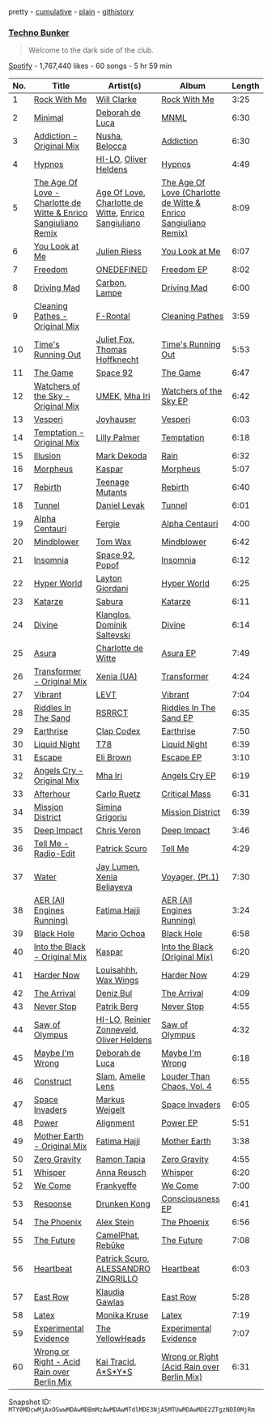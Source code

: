 pretty - [cumulative](/playlists/cumulative/37i9dQZF1DX6J5NfMJS675.md) - [plain](/playlists/plain/37i9dQZF1DX6J5NfMJS675) - [githistory](https://github.githistory.xyz/mackorone/spotify-playlist-archive/blob/main/playlists/plain/37i9dQZF1DX6J5NfMJS675)

### [Techno Bunker](https://open.spotify.com/playlist/37i9dQZF1DX6J5NfMJS675)

> Welcome to the dark side of the club.

[Spotify](https://open.spotify.com/user/spotify) - 1,767,440 likes - 60 songs - 5 hr 59 min

| No. | Title | Artist(s) | Album | Length |
|---|---|---|---|---|
| 1 | [Rock With Me](https://open.spotify.com/track/2BfFW4C5SIgbp33539WAah) | [Will Clarke](https://open.spotify.com/artist/1OmOdgwIzub8DYPxQYbbbi) | [Rock With Me](https://open.spotify.com/album/7g7DbWfA0XSpsnFsyrvRlP) | 3:25 |
| 2 | [Minimal](https://open.spotify.com/track/333mKnEIccxUgOwQCCTPD8) | [Deborah de Luca](https://open.spotify.com/artist/144HzhpLjcR9k37w5Ico9B) | [MNML](https://open.spotify.com/album/6p6LLo0tfRX8DqozS9n6E8) | 6:30 |
| 3 | [Addiction \- Original Mix](https://open.spotify.com/track/5WVYs7RVxu9RyFfOMBFsxI) | [Nusha](https://open.spotify.com/artist/5jsGnMw1mnU4FfhhcXUR6Q), [Belocca](https://open.spotify.com/artist/3jcvzSheHd14vjraXHLGPN) | [Addiction](https://open.spotify.com/album/3eVU8slwm0M3yv43Xvjk4F) | 6:30 |
| 4 | [Hypnos](https://open.spotify.com/track/347YMNFo0pJ43u0joTb8ww) | [HI\-LO](https://open.spotify.com/artist/0ETJQforv5OXgDgidQv9qd), [Oliver Heldens](https://open.spotify.com/artist/5nki7yRhxgM509M5ADlN1p) | [Hypnos](https://open.spotify.com/album/2cMqYqiJeFv7YfWwc1GF1P) | 4:49 |
| 5 | [The Age Of Love \- Charlotte de Witte & Enrico Sangiuliano Remix](https://open.spotify.com/track/6X6Ow0iioCrYQSK1QDHQbC) | [Age Of Love](https://open.spotify.com/artist/03tes5RhEvH2dX2eDeGnRn), [Charlotte de Witte](https://open.spotify.com/artist/1lJhME1ZpzsEa5M0wW6Mso), [Enrico Sangiuliano](https://open.spotify.com/artist/1u7DsNFbakULvxnDGtMm90) | [The Age Of Love \(Charlotte de Witte & Enrico Sangiuliano Remix\)](https://open.spotify.com/album/6Ozmnoay8pclUfUO8CWKLU) | 8:09 |
| 6 | [You Look at Me](https://open.spotify.com/track/05L5ExA33eJEEiuTwXB1up) | [Julien Riess](https://open.spotify.com/artist/2qmoexIy9YzYFb0xmjzh4N) | [You Look at Me](https://open.spotify.com/album/5o5sPwEAVLG92IQVlTRTr0) | 6:07 |
| 7 | [Freedom](https://open.spotify.com/track/3Hmg1WPr7lkT3LAhcnOCHz) | [ONEDEFINED](https://open.spotify.com/artist/4SUQ1GFY0jmck4xkXmMKlk) | [Freedom EP](https://open.spotify.com/album/7meoHVlBOdeYuP3hFU4I89) | 8:02 |
| 8 | [Driving Mad](https://open.spotify.com/track/6MZ7wWLT1jd2oF21p3TPKl) | [Carbon](https://open.spotify.com/artist/5BSvQ8klrDFPpCJ3TujFoK), [Lampe](https://open.spotify.com/artist/7hvD2Cs8fbF3HvhQCmV3xq) | [Driving Mad](https://open.spotify.com/album/1yZvuAfsG01K9gad20PbqF) | 6:00 |
| 9 | [Cleaning Pathes \- Original Mix](https://open.spotify.com/track/4D1IE24PxQ5QAzeqCjg3hg) | [F\-Rontal](https://open.spotify.com/artist/7xcEuNcEPzlYUuAKyqfJMS) | [Cleaning Pathes](https://open.spotify.com/album/36I7OXm7hoOD2ovRst0GBk) | 3:59 |
| 10 | [Time's Running Out](https://open.spotify.com/track/2oEmCUB7oJk18BIXphcK7J) | [Juliet Fox](https://open.spotify.com/artist/7zH0EpzFgwmwpnEprtvDig), [Thomas Hoffknecht](https://open.spotify.com/artist/5NZNUuAd9Z92Q4wAVRq3Cf) | [Time's Running Out](https://open.spotify.com/album/09MjP8SWdgVxYnY6kuxI2A) | 5:53 |
| 11 | [The Game](https://open.spotify.com/track/2ULBxi4DNecLbc9u9qUuFc) | [Space 92](https://open.spotify.com/artist/6TVdVlY6irsNPkMHT2HkfD) | [The Game](https://open.spotify.com/album/680SeRLyxi00pK4tLiKGPj) | 6:47 |
| 12 | [Watchers of the Sky \- Original Mix](https://open.spotify.com/track/1ObSvlzYuc5PDhklq2iLoJ) | [UMEK](https://open.spotify.com/artist/5Hini2nQyoglzpdKe41cZt), [Mha Iri](https://open.spotify.com/artist/5VMXbzLVkLd4Cq4rBzx4T3) | [Watchers of the Sky EP](https://open.spotify.com/album/5BjUCt0Vil1F5gWBKeumT3) | 6:42 |
| 13 | [Vesperi](https://open.spotify.com/track/5OBh7R8k3gEsG2o7clnPdQ) | [Joyhauser](https://open.spotify.com/artist/59a1Bp0JQfL2mGnpL0lW2Y) | [Vesperi](https://open.spotify.com/album/1rFF39EMZK1CK5S3vpc2yK) | 6:03 |
| 14 | [Temptation \- Original Mix](https://open.spotify.com/track/31KN9jd7uBVdCWlagKw1OP) | [Lilly Palmer](https://open.spotify.com/artist/4h8IEOdrg60WM5XGyNOCVU) | [Temptation](https://open.spotify.com/album/3AwsR1HBnfQfFI6GI2b3OT) | 6:18 |
| 15 | [Illusion](https://open.spotify.com/track/2RlFL1FgHR8Kt6Mwkwsg0K) | [Mark Dekoda](https://open.spotify.com/artist/3FzG2HgsgPRfwpX1qSK1g8) | [Rain](https://open.spotify.com/album/3rcMEaH5c4wJv3LUF1LJnb) | 6:32 |
| 16 | [Morpheus](https://open.spotify.com/track/10INnf0EsMAcbNWGyyBE9r) | [Kaspar](https://open.spotify.com/artist/679xKCdF1dBRH0gGgZfcCC) | [Morpheus](https://open.spotify.com/album/257XGnUSJswKQ4AWPsEsmX) | 5:07 |
| 17 | [Rebirth](https://open.spotify.com/track/1c3OaOeSogCpXTa8BhnBEq) | [Teenage Mutants](https://open.spotify.com/artist/3IFgjVPT8yeB4UnJCWOpZA) | [Rebirth](https://open.spotify.com/album/59WoCic1VzW9qox5cE3u0p) | 6:40 |
| 18 | [Tunnel](https://open.spotify.com/track/6J8CNMeXUBKpoTxGNxvHG1) | [Daniel Levak](https://open.spotify.com/artist/0M9vCRnHAMGWUi9i89LLeh) | [Tunnel](https://open.spotify.com/album/5uDI9IsrUmEBWXT9hFRZpN) | 6:01 |
| 19 | [Alpha Centauri](https://open.spotify.com/track/3r3PoJF2L57UyfkzmBydvP) | [Fergie](https://open.spotify.com/artist/1si6WHnb1ywwJ2lpFRUHcc) | [Alpha Centauri](https://open.spotify.com/album/4j4cJ9EYa1BghJIUXeAnYO) | 4:00 |
| 20 | [Mindblower](https://open.spotify.com/track/3UdmXo9ZEMDFOHQgj5Svs4) | [Tom Wax](https://open.spotify.com/artist/1b0WGyps7QC5KqSSq57wXX) | [Mindblower](https://open.spotify.com/album/3HEgPHkuUoJenH1HOIRrxC) | 6:42 |
| 21 | [Insomnia](https://open.spotify.com/track/7xyrRv1YubsnomdJczrtc7) | [Space 92](https://open.spotify.com/artist/6TVdVlY6irsNPkMHT2HkfD), [Popof](https://open.spotify.com/artist/4f2K0RSYyxP4TUyZu1azYB) | [Insomnia](https://open.spotify.com/album/7A5LYIJYhw0452RtCSGAVE) | 6:12 |
| 22 | [Hyper World](https://open.spotify.com/track/5k5TtPbBNyTy5F7o0TqKVP) | [Layton Giordani](https://open.spotify.com/artist/7mC3RkNNTV6p2j9w4F8Ip4) | [Hyper World](https://open.spotify.com/album/6nTcvtlqDsKYRdBI87nZAK) | 6:25 |
| 23 | [Katarze](https://open.spotify.com/track/47HUapTIiVAORkL3Eu04Su) | [Sabura](https://open.spotify.com/artist/7qciaYUulPvR4k8KMc4OTX) | [Katarze](https://open.spotify.com/album/5oadbRzPuGPkHAy3sRSINV) | 6:11 |
| 24 | [Divine](https://open.spotify.com/track/26MH4z7yzxzbyIXASQzgcE) | [Klanglos](https://open.spotify.com/artist/1jV311C5ADuBqCPpprsjUp), [Dominik Saltevski](https://open.spotify.com/artist/5SRcKErsuBLiDZDfFtOBGN) | [Divine](https://open.spotify.com/album/2KGYL2E38AnuuueSzu5gaV) | 6:14 |
| 25 | [Asura](https://open.spotify.com/track/0kfCf8GLQDZFZZIhVtHZvk) | [Charlotte de Witte](https://open.spotify.com/artist/1lJhME1ZpzsEa5M0wW6Mso) | [Asura EP](https://open.spotify.com/album/4ZViSWk4pvhglsGqQ2fsAB) | 7:49 |
| 26 | [Transformer \- Original Mix](https://open.spotify.com/track/2VQDsarsCp6Ozz10buneOA) | [Xenia \(UA\)](https://open.spotify.com/artist/4Ge7e4OovxABUtAAhLhk8n) | [Transformer](https://open.spotify.com/album/5YEgd5fkjvmClZzLeGl1Z1) | 4:24 |
| 27 | [Vibrant](https://open.spotify.com/track/3PZ3wXifsjAhcsbNimcmUW) | [LEVT](https://open.spotify.com/artist/5xtKvLkmqMb5tTMuU9Lgmn) | [Vibrant](https://open.spotify.com/album/6DNBouM7pMSu9emsWKvMOR) | 7:04 |
| 28 | [Riddles In The Sand](https://open.spotify.com/track/4aUyNgfafBpO2O53fMm1kU) | [RSRRCT](https://open.spotify.com/artist/2bjrPyU5oyMwdCH78sBE12) | [Riddles In The Sand EP](https://open.spotify.com/album/6TJgTbWzdV79E5vNSZSpsE) | 6:35 |
| 29 | [Earthrise](https://open.spotify.com/track/7ghv2cwEJn57ctlw3kiUo2) | [Clap Codex](https://open.spotify.com/artist/56e9JiuPAOzwsOa8TDe3xj) | [Earthrise](https://open.spotify.com/album/6K8I4BJ1CLxmaC6k2JP5jk) | 7:50 |
| 30 | [Liquid Night](https://open.spotify.com/track/35LDDcZp7k7QevRBQwCaMZ) | [T78](https://open.spotify.com/artist/5FgLkieOqGXPn01dnbJp9Z) | [Liquid Night](https://open.spotify.com/album/0EBHgDyLonbzhJLNjbrlp6) | 6:39 |
| 31 | [Escape](https://open.spotify.com/track/3zOj4iZqK4qU1OfcCGGk8i) | [Eli Brown](https://open.spotify.com/artist/5lVNSw2GPci8kebrAQpZqU) | [Escape EP](https://open.spotify.com/album/2LW3dID5UYg25gg9MzHEG8) | 3:10 |
| 32 | [Angels Cry \- Original Mix](https://open.spotify.com/track/0blkpAYbznmcLSQkHM3HxG) | [Mha Iri](https://open.spotify.com/artist/5VMXbzLVkLd4Cq4rBzx4T3) | [Angels Cry EP](https://open.spotify.com/album/731e2r70VONXBsHhyhq1Uz) | 6:19 |
| 33 | [Afterhour](https://open.spotify.com/track/2Sh9tvtvR7rmnBpeQ7KbPu) | [Carlo Ruetz](https://open.spotify.com/artist/5vDqopi7jF9kQoL6xg696f) | [Critical Mass](https://open.spotify.com/album/1YhEBdLdJP6sILr5v8cSsQ) | 6:31 |
| 34 | [Mission District](https://open.spotify.com/track/2RiZgmjVu0rcRUfguevcAy) | [Simina Grigoriu](https://open.spotify.com/artist/1PjzNHCXycxUqsP2yqFqhU) | [Mission District](https://open.spotify.com/album/5k1Ybr1y7Ur7UDbeNMJoOq) | 6:39 |
| 35 | [Deep Impact](https://open.spotify.com/track/4YeX1jrKblSGSolbok715k) | [Chris Veron](https://open.spotify.com/artist/1DgZ9kWEsYktFBYml3iK8S) | [Deep Impact](https://open.spotify.com/album/3yqQ0PzGGTsrZ78CKhJ0Ix) | 3:46 |
| 36 | [Tell Me \- Radio\-Edit](https://open.spotify.com/track/1RBs75kvBZi4NSK02gZS6x) | [Patrick Scuro](https://open.spotify.com/artist/6wfL4r7ReScDTARbtSRTvB) | [Tell Me](https://open.spotify.com/album/1SZWoZv6joSrLKqmpbJoQC) | 4:29 |
| 37 | [Water](https://open.spotify.com/track/3BEXJwaESbt51fg2uV2JHj) | [Jay Lumen](https://open.spotify.com/artist/6rxmj7vNEofe96g84qMWoV), [Xenia Beliayeva](https://open.spotify.com/artist/43QchWzol8d0uyKcpTZj0y) | [Voyager, \(Pt.1\)](https://open.spotify.com/album/6Q6l4h9LQz0vc4zMbAwyow) | 7:30 |
| 38 | [AER \(All Engines Running\)](https://open.spotify.com/track/2X23kxJw0Tdi3al2xja4Gi) | [Fatima Hajji](https://open.spotify.com/artist/6jZSXmTCxZhFfYELtp78Ci) | [AER \(All Engines Running\)](https://open.spotify.com/album/6jnZlCCDvmECMUMegcb9Em) | 3:24 |
| 39 | [Black Hole](https://open.spotify.com/track/7gBAY3CXtQt67xKAciDd0q) | [Mario Ochoa](https://open.spotify.com/artist/2zviRwkdWgt0rjV3cxM7mg) | [Black Hole](https://open.spotify.com/album/5iy1T85K0SNSE2qcmwZdQN) | 6:58 |
| 40 | [Into the Black \- Original Mix](https://open.spotify.com/track/3plVIhe0GczSljzKQW8fy1) | [Kaspar](https://open.spotify.com/artist/679xKCdF1dBRH0gGgZfcCC) | [Into the Black \(Original Mix\)](https://open.spotify.com/album/3kwocUKbcVycUcYqENVnQm) | 6:20 |
| 41 | [Harder Now](https://open.spotify.com/track/2X8XhkI3gPI710ah4KDqKs) | [Louisahhh](https://open.spotify.com/artist/42TogPbYEXl164PrqTEVBW), [Wax Wings](https://open.spotify.com/artist/36GCZfnizKMEEkU9k79Sm3) | [Harder Now](https://open.spotify.com/album/3yRPPTNgf1UHUwzdzskF7R) | 4:29 |
| 42 | [The Arrival](https://open.spotify.com/track/4OP9HNd8yYK6pyQjApRPoX) | [Deniz Bul](https://open.spotify.com/artist/4H267HByup3kdzVdYLhp21) | [The Arrival](https://open.spotify.com/album/1hYeOP80ItSSvOKXdiapqY) | 4:09 |
| 43 | [Never Stop](https://open.spotify.com/track/43Iq0c59ejifppyqQNM62Z) | [Patrik Berg](https://open.spotify.com/artist/13SB6LyYpsdN2QPEqpYS9l) | [Never Stop](https://open.spotify.com/album/1iMA7zXdxdjpCRzwm6NPMM) | 4:55 |
| 44 | [Saw of Olympus](https://open.spotify.com/track/0VnV4QbuGplPbXsFBJpX8y) | [HI\-LO](https://open.spotify.com/artist/0ETJQforv5OXgDgidQv9qd), [Reinier Zonneveld](https://open.spotify.com/artist/21A7bhIL1m6CNZn8y57PIZ), [Oliver Heldens](https://open.spotify.com/artist/5nki7yRhxgM509M5ADlN1p) | [Saw of Olympus](https://open.spotify.com/album/3vBR2vYlNvcqwYdpUfzsOn) | 4:32 |
| 45 | [Maybe I'm Wrong](https://open.spotify.com/track/7Azu6woSBIL0Gwj3Y79bn5) | [Deborah de Luca](https://open.spotify.com/artist/144HzhpLjcR9k37w5Ico9B) | [Maybe I'm Wrong](https://open.spotify.com/album/5WisScDwnNcJbEU9vndMXi) | 6:18 |
| 46 | [Construct](https://open.spotify.com/track/66HUIGClah9T677q1vYGRt) | [Slam](https://open.spotify.com/artist/0Y0Kj7BOR5DM0UevuY7IvO), [Amelie Lens](https://open.spotify.com/artist/5Ho1vKl1Uz8bJlk4vbmvmf) | [Louder Than Chaos, Vol\. 4](https://open.spotify.com/album/4yyEkGDxIHHNEFqJRDikRo) | 6:55 |
| 47 | [Space Invaders](https://open.spotify.com/track/6Y0ThJzQPRtddk7Jgx7NXZ) | [Markus Weigelt](https://open.spotify.com/artist/2rMiCAbbUX2ywySQCSZRbI) | [Space Invaders](https://open.spotify.com/album/5cwgUDzBFuyWJ98XpU4Kii) | 6:05 |
| 48 | [Power](https://open.spotify.com/track/1VZtBR63uLVG6v0NBid5Cv) | [Alignment](https://open.spotify.com/artist/4eFbq5PZgW7YbtA65PP4wS) | [Power EP](https://open.spotify.com/album/5FGxjyCy6PAMGFcvh8Kjnu) | 5:51 |
| 49 | [Mother Earth \- Original Mix](https://open.spotify.com/track/4U29PAbl99xuzW3JWSX0u0) | [Fatima Hajji](https://open.spotify.com/artist/6jZSXmTCxZhFfYELtp78Ci) | [Mother Earth](https://open.spotify.com/album/53QRJHTMekJCG5l7K1fbHZ) | 3:38 |
| 50 | [Zero Gravity](https://open.spotify.com/track/4EnsqgcfZCY8ADE530NaNZ) | [Ramon Tapia](https://open.spotify.com/artist/5BFl4h5TXYSSJsCteTX3s1) | [Zero Gravity](https://open.spotify.com/album/2L27reD0nMWEtMYM3SpOXI) | 4:55 |
| 51 | [Whisper](https://open.spotify.com/track/0j8iHPirDSkD5nUQw9XzRF) | [Anna Reusch](https://open.spotify.com/artist/0BMS6AqoDN4Fu7QOruxHjh) | [Whisper](https://open.spotify.com/album/2qUWPt9MBT1c6Sok4meT8z) | 6:20 |
| 52 | [We Come](https://open.spotify.com/track/23J7PQA9qpFLOMv3MdCOyM) | [Frankyeffe](https://open.spotify.com/artist/1YeRLPqVEJIpa6jstdiD0O) | [We Come](https://open.spotify.com/album/3AUuWkSuIR62gMYcqOw9fZ) | 7:00 |
| 53 | [Response](https://open.spotify.com/track/5LcR0pUWwnSUdLtNIzMNlO) | [Drunken Kong](https://open.spotify.com/artist/2c8K7cdY2IU2jBacPOxYqk) | [Consciousness EP](https://open.spotify.com/album/4Ma7zKHZ7rdurZMOkVu4LO) | 6:41 |
| 54 | [The Phoenix](https://open.spotify.com/track/1jO9T05pWsWLcCOfLHIc8R) | [Alex Stein](https://open.spotify.com/artist/0SCFEgshN89tlgOPM7lbSB) | [The Phoenix](https://open.spotify.com/album/1osrjRDfILTRwYVzwKrRfO) | 6:56 |
| 55 | [The Future](https://open.spotify.com/track/3MZHllv4rhpBnoOSoD1Mqe) | [CamelPhat](https://open.spotify.com/artist/240wlM8vDrf6S4zCyzGj2W), [Rebūke](https://open.spotify.com/artist/113reBz1jA6rVxbXl55mlj) | [The Future](https://open.spotify.com/album/0HycV4qIkxuf5THTCTjA7p) | 7:08 |
| 56 | [Heartbeat](https://open.spotify.com/track/00Fbxgtb51CCJoSzuvKwYh) | [Patrick Scuro](https://open.spotify.com/artist/6wfL4r7ReScDTARbtSRTvB), [ALESSANDRO ZINGRILLO](https://open.spotify.com/artist/4iqbznERfYCNzrfaaCYTuV) | [Heartbeat](https://open.spotify.com/album/53jEk3XmObkrP8W2tvDv4q) | 6:03 |
| 57 | [East Row](https://open.spotify.com/track/0BuEo26rxQTB7R4S6EoCak) | [Klaudia Gawlas](https://open.spotify.com/artist/2xiTOSr9ymuHpWFAgSw6sR) | [East Row](https://open.spotify.com/album/3DiPfO6ph3E2EP5fw4nlWJ) | 5:28 |
| 58 | [Latex](https://open.spotify.com/track/7Lp0NobaOnTfqcHPjVXzA6) | [Monika Kruse](https://open.spotify.com/artist/2xeHjPrS4EnEUIXHV9pkeg) | [Latex](https://open.spotify.com/album/3kjWRIgz8s6hTVx2PmvpI9) | 7:19 |
| 59 | [Experimental Evidence](https://open.spotify.com/track/4gneAAeKWfJVfYv3qXdGXY) | [The YellowHeads](https://open.spotify.com/artist/3SEw2qamdOWyVZtzKxWTTg) | [Experimental Evidence](https://open.spotify.com/album/6TBbQajTShHNJozU1s8Bnd) | 7:07 |
| 60 | [Wrong or Right \- Acid Rain over Berlin Mix](https://open.spotify.com/track/65S7ET0jEWAUbVcxKvkJxn) | [Kai Tracid](https://open.spotify.com/artist/0frSMmZSEdr8pVRi8PBSwF), [A\*S\*Y\*S](https://open.spotify.com/artist/4xfA60YoR4UbBxuOn9WXJq) | [Wrong or Right \(Acid Rain over Berlin Mix\)](https://open.spotify.com/album/48gfUgvr5CWytneYBNV1ov) | 6:31 |

Snapshot ID: `MTY0MDcwMjAxOSwwMDAwMDBmMzAwMDAwMTdlMDE3NjA5MTUwMDAwMDE2ZTgzNDI0MjRm`